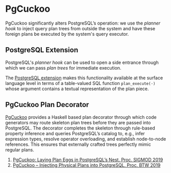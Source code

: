 # PgCuckoo

PgCuckoo significantly alters PostgreSQL’s operation: we use the _planner hook_ to inject query plan trees from outside the system and have these foreign plans be executed by the system's  query executor.

## PostgreSQL Extension

PostgreSQL's _planner hook_ can be used to open a side entrance through which we can pass _plan trees_ for immediate execution.

The [PostgreSQL extension](PgExtension/) makes this functionality available at the surface language level in terms of a table-valued SQL function `plan_execute(·)` whose argument contains a textual representation of the plan piece. 


## PgCuckoo Plan Decorator

[PgCuckoo](PgCuckoo/) provides a Haskell based plan decorator through which code generators may route skeleton plan trees before they are passed into PostgreSQL. The decorator completes the skeleton through rule-based property inference and queries PostgreSQL’s catalog to, e.g., infer expression types, resolve operator overloading, and establish node-to-node references.
This ensures that externally crafted trees perfectly mimic regular plans.


1. [PgCuckoo: Laying Plan Eggs in PostgreSQL’s Nest. Proc. SIGMOD 2019](https://db.inf.uni-tuebingen.de/staticfiles/publications/pgcuckoo-laying-plan-eggs.pdf)
2. [PgCuckoo – Injecting Physical Plans into PostgreSQL. Proc. BTW 2019](https://db.inf.uni-tuebingen.de/staticfiles/publications/pgcuckoo.pdf)